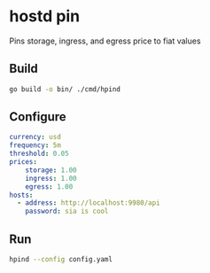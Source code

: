 # hostd pin
Pins storage, ingress, and egress price to fiat values

## Build
```sh
go build -o bin/ ./cmd/hpind
```

## Configure
```yaml
currency: usd
frequency: 5m
threshold: 0.05
prices:
	storage: 1.00
	ingress: 1.00
	egress: 1.00
hosts:
  - address: http://localhost:9980/api
    password: sia is cool
```

## Run
```sh
hpind --config config.yaml
```
